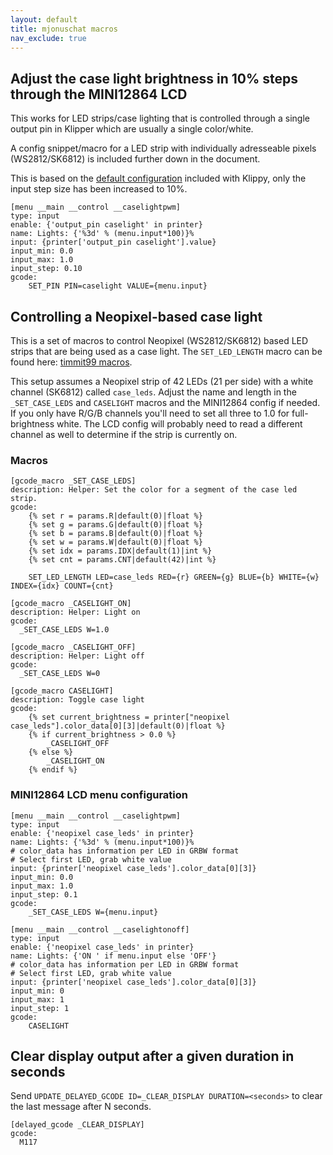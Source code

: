 ```yaml
---
layout: default
title: mjonuschat macros
nav_exclude: true
---
```


<!-- {% raw %} -->

## Adjust the case light brightness in 10% steps through the MINI12864 LCD

This works for LED strips/case lighting that is controlled through a single
output pin in Klipper which are usually a single color/white.

A config snippet/macro for a LED strip with individually adresseable pixels
(WS2812/SK6812) is included further down in the document.

This is based on the [default configuration](https://github.com/Klipper3d/klipper/blob/342d3f1414f905fc85ea14a125463ff2df4e9b51/klippy/extras/display/menu.cfg#L297)
included with Klippy, only the input step size has been increased to 10%.

```
[menu __main __control __caselightpwm]
type: input
enable: {'output_pin caselight' in printer}
name: Lights: {'%3d' % (menu.input*100)}%
input: {printer['output_pin caselight'].value}
input_min: 0.0
input_max: 1.0
input_step: 0.10
gcode:
    SET_PIN PIN=caselight VALUE={menu.input}
```

## Controlling a Neopixel-based case light

This is a set of macros to control Neopixel (WS2812/SK6812) based LED strips
that are being used as a case light. The `SET_LED_LENGTH` macro can be found
here: [timmit99 macros](./timmit99.md).

This setup assumes a Neopixel strip of 42 LEDs (21 per side) with a white
channel (SK6812) called `case_leds`. Adjust the name and length in the
`_SET_CASE_LEDS` and `CASELIGHT` macros and the MINI12864 config if needed.
If you only have R/G/B channels you'll need to set all three to 1.0 for
full-brightness white. The LCD config will probably need to read a different
channel as well to determine if the strip is currently on.

### Macros

```
[gcode_macro _SET_CASE_LEDS]
description: Helper: Set the color for a segment of the case led strip.
gcode:
    {% set r = params.R|default(0)|float %}
    {% set g = params.G|default(0)|float %}
    {% set b = params.B|default(0)|float %}
    {% set w = params.W|default(0)|float %}
    {% set idx = params.IDX|default(1)|int %}
    {% set cnt = params.CNT|default(42)|int %}

    SET_LED_LENGTH LED=case_leds RED={r} GREEN={g} BLUE={b} WHITE={w} INDEX={idx} COUNT={cnt}
```

```
[gcode_macro _CASELIGHT_ON]
description: Helper: Light on
gcode:
  _SET_CASE_LEDS W=1.0
```

```
[gcode_macro _CASELIGHT_OFF]
description: Helper: Light off
gcode:
  _SET_CASE_LEDS W=0
```

```
[gcode_macro CASELIGHT]
description: Toggle case light
gcode:
    {% set current_brightness = printer["neopixel case_leds"].color_data[0][3]|default(0)|float %}
    {% if current_brightness > 0.0 %}
        _CASELIGHT_OFF
    {% else %}
        _CASELIGHT_ON
    {% endif %}
```

### MINI12864 LCD menu configuration

```
[menu __main __control __caselightpwm]
type: input
enable: {'neopixel case_leds' in printer}
name: Lights: {'%3d' % (menu.input*100)}%
# color_data has information per LED in GRBW format
# Select first LED, grab white value
input: {printer['neopixel case_leds'].color_data[0][3]}
input_min: 0.0
input_max: 1.0
input_step: 0.1
gcode:
    _SET_CASE_LEDS W={menu.input}

[menu __main __control __caselightonoff]
type: input
enable: {'neopixel case_leds' in printer}
name: Lights: {'ON ' if menu.input else 'OFF'}
# color_data has information per LED in GRBW format
# Select first LED, grab white value
input: {printer['neopixel case_leds'].color_data[0][3]}
input_min: 0
input_max: 1
input_step: 1
gcode:
    CASELIGHT
```

## Clear display output after a given duration in seconds

Send `UPDATE_DELAYED_GCODE ID=_CLEAR_DISPLAY DURATION=<seconds>` to clear the
last message after N seconds.

```
[delayed_gcode _CLEAR_DISPLAY]
gcode:
  M117
```

<!-- {% endraw %} -->
